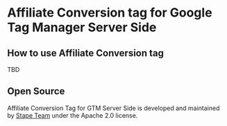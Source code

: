 # Affiliate Conversion tag for Google Tag Manager Server Side

## How to use Affiliate Conversion tag

TBD


## Open Source

Affiliate Conversion Tag for GTM Server Side is developed and maintained by [Stape Team](https://stape.io/) under the Apache 2.0 license.
